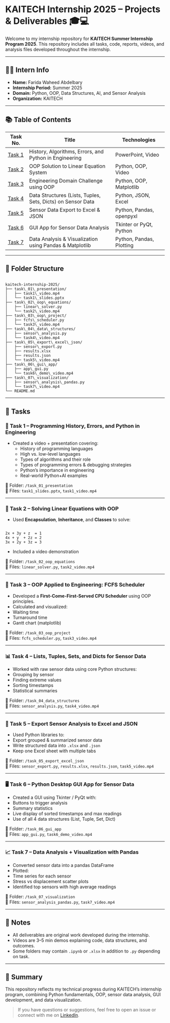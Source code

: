 # KAITECH Internship 2025 – Projects & Deliverables 🎓💻

Welcome to my internship repository for **KAITECH Summer Internship Program 2025**. This repository includes all tasks, code, reports, videos, and analysis files developed throughout the internship.

---

## 👩‍💻 Intern Info

- **Name:** Farida Waheed Abdelbary
- **Internship Period:** Summer 2025
- **Domain:** Python, OOP, Data Structures, AI, and Sensor Analysis
- **Organization:** KAITECH

---

## 📚 Table of Contents

| Task No. | Title                                                                 | Technologies             |
|----------|-----------------------------------------------------------------------|--------------------------|
| [Task 1](#task-1) | History, Algorithms, Errors, and Python in Engineering          | PowerPoint, Video        |
| [Task 2](#task-2) | OOP Solution to Linear Equation System                          | Python, OOP, Video       |
| [Task 3](#task-3) | Engineering Domain Challenge using OOP                          | Python, OOP, Matplotlib  |
| [Task 4](#task-4) | Data Structures (Lists, Tuples, Sets, Dicts) on Sensor Data     | Python, JSON, Excel      |
| [Task 5](#task-5) | Sensor Data Export to Excel & JSON                              | Python, Pandas, openpyxl |
| [Task 6](#task-6) | GUI App for Sensor Data Analysis                                | Tkinter or PyQt, Python  |
| [Task 7](#task-7) | Data Analysis & Visualization using Pandas & Matplotlib         | Python, Pandas, Plotting |

---

## 📁 Folder Structure

```

kaitech-internship-2025/
├── task\_01\_presentation/
│   ├── task1\_video.mp4
│   └── task1\_slides.pptx
├── task\_02\_oop\_equations/
│   ├── linear\_solver.py
│   └── task2\_video.mp4
├── task\_03\_oop\_project/
│   ├── fcfs\_scheduler.py
│   └── task3\_video.mp4
├── task\_04\_data\_structures/
│   ├── sensor\_analysis.py
│   └── task4\_video.mp4
├── task\_05\_export\_excel\_json/
│   ├── sensor\_export.py
│   ├── results.xlsx
│   ├── results.json
│   └── task5\_video.mp4
├── task\_06\_gui\_app/
│   ├── app\_gui.py
│   └── task6\_demo\_video.mp4
├── task\_07\_visualization/
│   ├── sensor\_analysis\_pandas.py
│   └── task7\_video.mp4
└── README.md

```

---

## 📌 Tasks

### 🧠 Task 1 – Programming History, Errors, and Python in Engineering
- Created a video + presentation covering:
  - History of programming languages
  - High vs. low-level languages
  - Types of algorithms and their role
  - Types of programming errors & debugging strategies
  - Python’s importance in engineering
  - Real-world Python+AI examples

📁 Folder: `/task_01_presentation`  
📄 Files: `task1_slides.pptx`, `task1_video.mp4`

---

### 🧮 Task 2 – Solving Linear Equations with OOP

- Used **Encapsulation**, **Inheritance**, and **Classes** to solve:
```

2x + 3y + z  = 1
4x + y  + 2z = 2
3x + 2y + 3z = 3

```
- Included a video demonstration

📁 Folder: `/task_02_oop_equations`  
📄 Files: `linear_solver.py`, `task2_video.mp4`

---

### 🧰 Task 3 – OOP Applied to Engineering: FCFS Scheduler

- Developed a **First-Come-First-Served CPU Scheduler** using OOP principles.
- Calculated and visualized:
- Waiting time
- Turnaround time
- Gantt chart (matplotlib)

📁 Folder: `/task_03_oop_project`  
📄 Files: `fcfs_scheduler.py`, `task3_video.mp4`

---

### 📊 Task 4 – Lists, Tuples, Sets, and Dicts for Sensor Data

- Worked with raw sensor data using core Python structures:
- Grouping by sensor
- Finding extreme values
- Sorting timestamps
- Statistical summaries

📁 Folder: `/task_04_data_structures`  
📄 Files: `sensor_analysis.py`, `task4_video.mp4`

---

### 📁 Task 5 – Export Sensor Analysis to Excel and JSON

- Used Python libraries to:
- Export grouped & summarized sensor data
- Write structured data into `.xlsx` and `.json`
- Keep one Excel sheet with multiple tabs

📁 Folder: `/task_05_export_excel_json`  
📄 Files: `sensor_export.py`, `results.xlsx`, `results.json`, `task5_video.mp4`

---

### 🖥 Task 6 – Python Desktop GUI App for Sensor Data

- Created a GUI using Tkinter / PyQt with:
- Buttons to trigger analysis
- Summary statistics
- Live display of sorted timestamps and max readings
- Use of all 4 data structures (List, Tuple, Set, Dict)

📁 Folder: `/task_06_gui_app`  
📄 Files: `app_gui.py`, `task6_demo_video.mp4`

---

### 📈 Task 7 – Data Analysis + Visualization with Pandas

- Converted sensor data into a pandas DataFrame
- Plotted:
- Time series for each sensor
- Stress vs displacement scatter plots
- Identified top sensors with high average readings

📁 Folder: `/task_07_visualization`  
📄 Files: `sensor_analysis_pandas.py`, `task7_video.mp4`

---

## 🔗 Notes
- All deliverables are original work developed during the internship.
- Videos are 3–5 min demos explaining code, data structures, and outcomes.
- Some folders may contain `.ipynb` or `.xlsx` in addition to `.py` depending on task.

---

## 💼 Summary

This repository reflects my technical progress during KAITECH’s internship program, combining Python fundamentals, OOP, sensor data analysis, GUI development, and data visualization.

> If you have questions or suggestions, feel free to open an issue or connect with me on [LinkedIn](https://www.linkedin.com/in/farida-waheed-b1951a2a5?lipi=urn%3Ali%3Apage%3Ad_flagship3_profile_view_base_contact_details%3ByL3RebfBRHi%2FDQzDMqloow%3D%3D).

